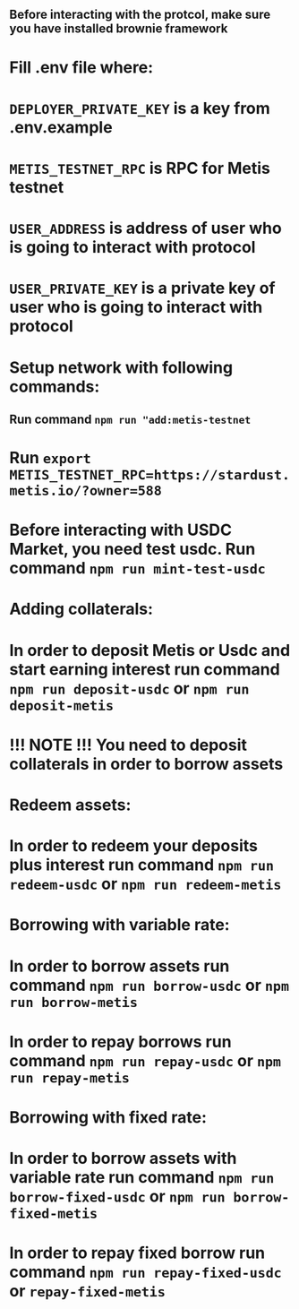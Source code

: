## Before interacting with the protcol, make sure you have installed brownie framework
# Fill .env file where:
# `DEPLOYER_PRIVATE_KEY` is a key from .env.example
# `METIS_TESTNET_RPC` is RPC for Metis testnet
# `USER_ADDRESS` is address of user who is going to interact with protocol
# `USER_PRIVATE_KEY` is a private key of user who is going to interact with protocol
#
#
# Setup network with following commands:
## Run command `npm run "add:metis-testnet`
# Run `export METIS_TESTNET_RPC=https://stardust.metis.io/?owner=588`
#
#
# Before interacting with USDC Market, you need test usdc. Run command `npm run mint-test-usdc`
#
#
# Adding collaterals:
# In order to deposit Metis or Usdc and start earning interest run command `npm run deposit-usdc` or `npm run deposit-metis`
# !!! NOTE !!! You need to deposit collaterals in order to borrow assets
# Redeem assets:
# In order to redeem your deposits plus interest run command `npm run redeem-usdc` or `npm run redeem-metis`
#
#
# Borrowing with variable rate:
# In order to borrow assets run command `npm run borrow-usdc` or `npm run borrow-metis`
# In order to repay borrows run command `npm run repay-usdc` or `npm run repay-metis`
#
#
# Borrowing with fixed rate:
# In order to borrow assets with variable rate run command `npm run borrow-fixed-usdc` or `npm run borrow-fixed-metis`
# In order to repay fixed borrow run command `npm run repay-fixed-usdc` or `repay-fixed-metis`
